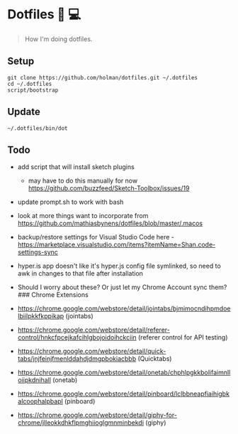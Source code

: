 # Dotfiles 🦄 💻

> How I'm doing dotfiles.

## Setup

```
git clone https://github.com/holman/dotfiles.git ~/.dotfiles
cd ~/.dotfiles
script/bootstrap
```

## Update

`~/.dotfiles/bin/dot`
## Todo

* add script that will install sketch plugins
   * may have to do this manually for now https://github.com/buzzfeed/Sketch-Toolbox/issues/19
* update prompt.sh to work with bash
* look at more things want to incorporate from https://github.com/mathiasbynens/dotfiles/blob/master/.macos
* backup/restore settings for Visual Studio Code here - https://marketplace.visualstudio.com/items?itemName=Shan.code-settings-sync
* hyper.is app doesn't like it's hyper.js config file symlinked, so need to awk in changes to that file after installation

* Should I worry about these? Or just let my Chrome Account sync them?### Chrome Extensions

* https://chrome.google.com/webstore/detail/jointabs/bjmimocndihpmdoelbiilpkkfkppikap (jointabs)
* https://chrome.google.com/webstore/detail/referer-control/hnkcfpcejkafcihlgbojoidoihckciin (referer control for API testing)
* https://chrome.google.com/webstore/detail/quick-tabs/jnjfeinjfmenlddahdjdmgpbokiacbbb (Quicktabs)
* https://chrome.google.com/webstore/detail/onetab/chphlpgkkbolifaimnlloiipkdnihall (onetab)
* https://chrome.google.com/webstore/detail/pinboard/lclbbneapfiaihigbkalcoophalpbapl (pinboard)
* https://chrome.google.com/webstore/detail/giphy-for-chrome/jlleokkdhkflpmghiioglgmnminbekdi (giphy)